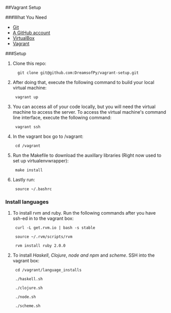 ##Vagrant Setup

###What You Need

- [Git](http://git-scm.com/downloads)
- [A GitHub account](https://github.com)
- [VirtualBox](http://downloads.vagrantup.com/)
- [Vagrant](https://www.virtualbox.org/wiki/Downloads)

###Setup

1. Clone this repo:

         git clone git@github.com:DreamsofPy/vagrant-setup.git

2. After doing that, execute the following command to build your local virtual machine:

        vagrant up

3. You can access all of your code locally, but you will need the virtual machine
to access the server. To access the virtual machine's command line interface,
execute the following command:

        vagrant ssh

4. In the vagrant box go to /vagrant:

        cd /vagrant

5. Run the Makefile to download the auxillary libraries (Right now used to set up virtualenvwrapper):

        make install

6. Lastly run:

        source ~/.bashrc

### Install languages

1. To install rvm and ruby. Run the following commands after you have ssh-ed in to the vagrant box:

        curl -L get.rvm.io | bash -s stable

        source ~/.rvm/scripts/rvm

        rvm install ruby 2.0.0
2. To install *Haskell*, *Clojure*, *node and npm* and *scheme*. SSH into the vagrant box:

        cd /vagrant/language_installs

        ./haskell.sh

        ./clojure.sh

        ./node.sh

        ./scheme.sh

